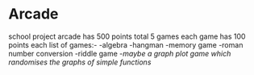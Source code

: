 # Arcade
school project
arcade has 500
points total
5 games
each game has 100 points each
list of games:-
  -algebra
  -hangman
  -memory game
  -roman number conversion
  -riddle game 
  -*maybe a graph plot game which randomises the graphs of simple functions*

  
